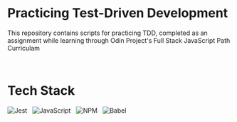 # Practicing Test-Driven Development

This repository contains scripts for practicing TDD, completed as an assignment while learning through Odin Project's Full Stack JavaScript Path Curriculam

<br>

# Tech Stack

![Jest](https://img.shields.io/badge/Jest-C21325?style=for-the-badge&logo=jest&logoColor=white) &nbsp; ![JavaScript](https://img.shields.io/badge/JavaScript-323330?style=for-the-badge&logo=javascript&logoColor=F7DF1E) &nbsp; ![NPM](https://img.shields.io/badge/npm-CB3837?style=for-the-badge&logo=npm&logoColor=white) &nbsp; ![Babel](https://img.shields.io/badge/Babel-F9DC3E?style=for-the-badge&logo=babel&logoColor=black)
